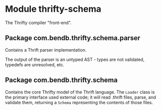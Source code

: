 # Module thrifty-schema

The Thrifty compiler "front-end".

## Package com.bendb.thrifty.schema.parser

Contains a Thrift parser implementation.

The output of the parser is an untyped AST - types are not validated, typedefs are unresolved, etc.

## Package com.bendb.thrifty.schema

Contains the core Thrifty model of the Thrift language.  The `Loader` class is the primary
interface used external code; it will read .thrift files, parse, and validate them, returning
a `Schema` representing the contents of those files.
